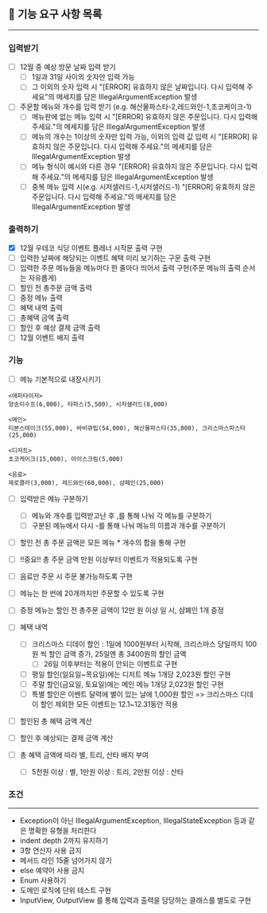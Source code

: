 ## 🚀 기능 요구 사항 목록

<hr>

### 입력받기

- [ ] 12월 중 예상 방문 날짜 입력 받기
    - [ ] 1일과 31일 사이의 숫자만 입력 가능
    - [ ] 그 이외의 숫자 입력 시 "[ERROR] 유효하지 않은 날짜입니다. 다시 입력해 주세요"의 메세지를 담은
      IllegalArgumentException 발생
- [ ] 주문할 메뉴와 개수를 입력 받기 (e.g. 해산물파스타-2,레드와인-1,초코케이크-1)
    - [ ] 메뉴판에 없는 메뉴 입력 시 "[ERROR] 유효하지 않은 주문입니다. 다시 입력해 주세요."의 메세지를 담은
      IllegalArgumentException 발생
    - [ ] 메뉴의 개수는 1이상의 숫자만 입력 가능, 이외의 입력 값 입력 시 "[ERROR] 유효하지 않은 주문입니다. 다시 입력해 주세요."의 메세지를 담은
      IllegalArgumentException 발생
    - [ ] 메뉴 형식이 예시와 다른 경우 "[ERROR] 유효하지 않은 주문입니다. 다시 입력해 주세요."의 메세지를 담은
      IllegalArgumentException 발생
    - [ ] 중복 메뉴 입력 시(e.g. 시저샐러드-1,시저샐러드-1) "[ERROR] 유효하지 않은 주문입니다. 다시 입력해 주세요."의 메세지를 담은
      IllegalArgumentException 발생

### 출력하기

- [x] 12월 우테코 식당 이벤트 플레너 시작문 출력 구현
- [ ] 입력한 날짜에 해당되는 이벤트 혜택 미리 보기하는 구문 출력 구현
- [ ] 입력한 주문 메뉴들을 메뉴마다 한 줄마다 띄어서 출력 구현(주문 메뉴의 출력 순서는 자유롭게)
- [ ] 할인 전 총주문 금액 출력
- [ ] 중정 메뉴 출력
- [ ] 혜택 내역 출력
- [ ] 총혜택 금액 출력
- [ ] 할인 후 예상 결제 금액 출력
- [ ] 12월 이벤트 배지 출력

### 기능

- [ ] 메뉴 기본적으로 내장시키기

```
<애피타이저>
양송이수프(6,000), 타파스(5,500), 시저샐러드(8,000)

<메인>
티본스테이크(55,000), 바비큐립(54,000), 해산물파스타(35,000), 크리스마스파스타(25,000)

<디저트>
초코케이크(15,000), 아이스크림(5,000)

<음료>
제로콜라(3,000), 레드와인(60,000), 샴페인(25,000)
```

- [ ] 입력받은 메뉴 구분하기
    - [ ] 메뉴와 개수를 입력받고난 후 ,를 통해 나눠 각 메뉴를 구분하기
    - [ ] 구분된 메뉴에서 다시 -를 통해 나눠 메뉴의 이름과 개수를 구분하기
- [ ] 할인 전 총 주문 금액은 모든 메뉴 * 개수의 합을 통해 구현

- [ ] !!중요!! 총 주문 금액 만원 이상부터 이벤트가 적용되도록 구현
- [ ] 음료만 주문 시 주문 불가능하도록 구현
- [ ] 메뉴는 한 번에 20개까지만 주문할 수 있도록 구현
- [ ] 증정 메뉴는 할인 전 총주문 금액이 12만 원 이상 일 시, 샴폐인 1개 증정
- [ ] 혜택 내역
    - [ ] 크리스마스 디데이 할인 : 1일에 1000원부터 시작해, 크리스마스 당일까지 100원 씩 할인 금액 증가, 25일엔 총 3400원의 할인 금액
        - [ ] 26일 이후부터는 적용이 안되는 이벤트로 구현
    - [ ] 평일 할인(일요일~목요일)에는 디저트 메뉴 1개당 2,023원 할인 구현
    - [ ] 주말 할인(금요일, 토요일)에는 메인 메뉴 1개당 2,023원 할인 구현
    - [ ] 특별 할인은 이벤트 달력에 별이 있는 날에 1,000원 할인
      => 크리스마스 디데이 할인 제외한 모든 이벤트는 12.1~12.31동안 적용
- [ ] 할인된 총 혜택 금액 계산
- [ ] 할인 후 예상되는 결제 금액 계산
- [ ] 총 혜택 금액에 따라 별, 트리, 산타 배지 부여
    - [ ] 5천원 이상 : 별, 1만원 이상 : 트리, 2만원 이상 : 산타

### 조건

<hr>

- Exception이 아닌 IllegalArgumentException, IllegalStateException
  등과 같은 명확한 유형을 처리한다
- indent depth 2까지 유지하기
- 3항 연산자 사용 금지
- 메서드 라인 15줄 넘어가지 않기
- else 예약어 사용 금지
- Enum 사용하기
- 도메인 로직에 단위 테스트 구현
- InputView, OutputView 를 통해 입력과 출력을 담당하는 클래스를 별도로 구현